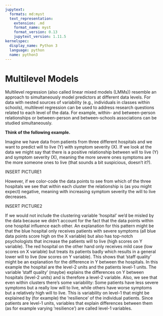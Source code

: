 ```yaml
---
jupytext:
  formats: md:myst
  text_representation:
    extension: .md
    format_name: myst
    format_version: 0.13
    jupytext_version: 1.11.5
kernelspec:
  display_name: Python 3
  language: python
  name: python3
---
```


# Multilevel Models

Multilevel regression (also called linear mixed models (LMMs)) resemble an approach to simultaneously model predictors at different data levels. 
For data with nested sources of variability (e.g., individuals in classes within schools), multilevel regression can be used to address 
research questions related to each level of the data. 
For example, within- and between-person relationships or between-person and between-schools associations can be studied simultaneously.

**Think of the following example.**

Imagine we have data from patients from three different hospitals and
we want to predict will to live (Y) with symptom severity (X).
If we look at the data we might say that there is a positive relationship
between will to live (Y) and symptom severity (X), meaning the
more severe ones symptoms are the more someone ones to live (that sounds
a bit suspicious, doesn’t it?).

INSERT PICTURE1

However, if we color-code the data points to see from which
of the three hospitals we see that within each cluster the relationship
is (as you might expect) negative, meaning with
increasing symptom severity the will to live decreases.

INSERT PICTURE2

If we would not include the clustering variable ’hospital’ we’d be misled by
the data because we didn’t account for the fact that the data points within
one hospital influence each other. An explanation for this pattern might
be that the blue hospital only receives patients with severe symptoms (all
blue data points score high on the X variable) but also has top-notch psychologists
that increase the patients will to live (high scores on Y variable).
The red hospital on the other hand only receives mild case (low scores on
X variable) but treats its patients badly which results in a general lower
will to live (low scores on Y variable). This shows that ’staff quality’ might
be an explanation for the difference in Y between the hospitals. In this example
the hospital are the level-2 units and the patients level-1 units.
The variable ’staff quality’ (maybe) explains the differences on Y between
hospitals (level-2 units) and is therefore a level-2 variable. Also, we see that
even within clusters there’s some variability: Some patients have less severe
symptoms but a really low will to live, while others have worse symptoms
but a relatively high will to live. This is variability on level-1 that might be
explained by (for example) the ’resilience’ of the individual patients. Since
patients are level-1 units, variables that explain differences between them
(as for example varying ’resilience’) are called level-1 variables.